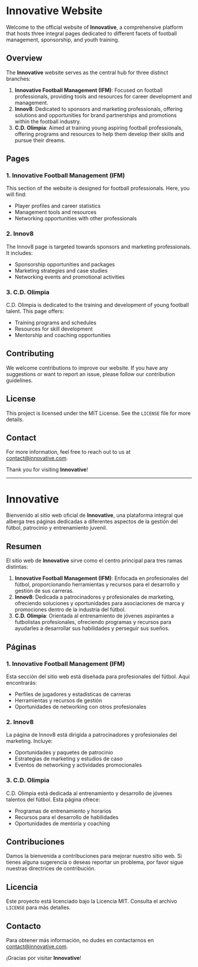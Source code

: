 # Innovative Website

Welcome to the official website of **Innovative**, a comprehensive platform that hosts three integral pages dedicated to different facets of football management, sponsorship, and youth training.

## Overview

The **Innovative** website serves as the central hub for three distinct branches:
1. **Innovative Football Management (IFM)**: Focused on football professionals, providing tools and resources for career development and management.
2. **Innov8**: Dedicated to sponsors and marketing professionals, offering solutions and opportunities for brand partnerships and promotions within the football industry.
3. **C.D. Olimpia**: Aimed at training young aspiring football professionals, offering programs and resources to help them develop their skills and pursue their dreams.

## Pages

### 1. Innovative Football Management (IFM)
This section of the website is designed for football professionals. Here, you will find:
- Player profiles and career statistics
- Management tools and resources
- Networking opportunities with other professionals

### 2. Innov8
The Innov8 page is targeted towards sponsors and marketing professionals. It includes:
- Sponsorship opportunities and packages
- Marketing strategies and case studies
- Networking events and promotional activities

### 3. C.D. Olimpia
C.D. Olimpia is dedicated to the training and development of young football talent. This page offers:
- Training programs and schedules
- Resources for skill development
- Mentorship and coaching opportunities

## Contributing
We welcome contributions to improve our website. If you have any suggestions or want to report an issue, please follow our contribution guidelines.

## License
This project is licensed under the MIT License. See the `LICENSE` file for more details.

## Contact
For more information, feel free to reach out to us at [contact@innovative.com](mailto:contact@innovative.com).

Thank you for visiting **Innovative**!

---------------------------------------

# Innovative

Bienvenido al sitio web oficial de **Innovative**, una plataforma integral que alberga tres páginas dedicadas a diferentes aspectos de la gestión del fútbol, patrocinio y entrenamiento juvenil.

## Resumen

El sitio web de **Innovative** sirve como el centro principal para tres ramas distintas:
1. **Innovative Football Management (IFM)**: Enfocada en profesionales del fútbol, proporcionando herramientas y recursos para el desarrollo y gestión de sus carreras.
2. **Innov8**: Dedicada a patrocinadores y profesionales de marketing, ofreciendo soluciones y oportunidades para asociaciones de marca y promociones dentro de la industria del fútbol.
3. **C.D. Olimpia**: Orientada al entrenamiento de jóvenes aspirantes a futbolistas profesionales, ofreciendo programas y recursos para ayudarles a desarrollar sus habilidades y perseguir sus sueños.

## Páginas

### 1. Innovative Football Management (IFM)
Esta sección del sitio web está diseñada para profesionales del fútbol. Aquí encontrarás:
- Perfiles de jugadores y estadísticas de carreras
- Herramientas y recursos de gestión
- Oportunidades de networking con otros profesionales

### 2. Innov8
La página de Innov8 está dirigida a patrocinadores y profesionales del marketing. Incluye:
- Oportunidades y paquetes de patrocinio
- Estrategias de marketing y estudios de caso
- Eventos de networking y actividades promocionales

### 3. C.D. Olimpia
C.D. Olimpia está dedicada al entrenamiento y desarrollo de jóvenes talentos del fútbol. Esta página ofrece:
- Programas de entrenamiento y horarios
- Recursos para el desarrollo de habilidades
- Oportunidades de mentoría y coaching

## Contribuciones
Damos la bienvenida a contribuciones para mejorar nuestro sitio web. Si tienes alguna sugerencia o deseas reportar un problema, por favor sigue nuestras directrices de contribución.

## Licencia
Este proyecto está licenciado bajo la Licencia MIT. Consulta el archivo `LICENSE` para más detalles.

## Contacto
Para obtener más información, no dudes en contactarnos en [contact@innovative.com](mailto:contact@innovative.com).

¡Gracias por visitar **Innovative**!
